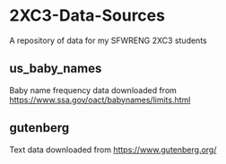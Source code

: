 # 2XC3-Data-Sources

A repository of data for my SFWRENG 2XC3 students

## us_baby_names
Baby name frequency data downloaded from https://www.ssa.gov/oact/babynames/limits.html

## gutenberg
Text data downloaded from https://www.gutenberg.org/ 
